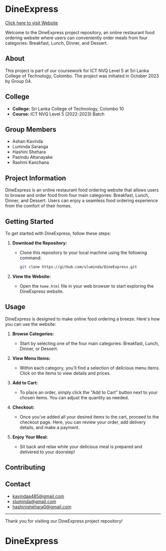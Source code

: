 # DineExpress

<a href="https://sluminda.github.io/DineExpress/" target="_blank">Click here to visit Website</a>


Welcome to the DineExpress project repository, an online restaurant food ordering website where users can conveniently order meals from four categories: Breakfast, Lunch, Dinner, and Dessert.

## About

This project is part of our coursework for ICT NVQ Level 5 at Sri Lanka College of Technology, Colombo. The project was initiated in October 2023 by Group 04.

## College

- **College:** Sri Lanka College of Technology, Colombo 10
- **Course:** ICT NVQ Level 5 (2022-2023) Batch

## Group Members

- Ashan Kavinda
- Luminda Saranga
- Hashini Shehara
- Pasindu Attanayake
- Rashmi Kanchana

## Project Information

DineExpress is an online restaurant food ordering website that allows users to browse and order food from four main categories: Breakfast, Lunch, Dinner, and Dessert. Users can enjoy a seamless food ordering experience from the comfort of their homes.

## Getting Started

To get started with DineExpress, follow these steps:

1. **Download the Repository:** 
   - Clone this repository to your local machine using the following command:
     ```bash
     git clone https://github.com/sluminda/DineExpress.git
     ```

2. **View the Website:**
   - Open the `home.html` file in your web browser to start exploring the DineExpress website.

## Usage

DineExpress is designed to make online food ordering a breeze. Here's how you can use the website:

1. **Browse Categories:**
   - Start by selecting one of the four main categories: Breakfast, Lunch, Dinner, or Dessert.

2. **View Menu Items:**
   - Within each category, you'll find a selection of delicious menu items. Click on the items to view details and prices.

3. **Add to Cart:**
   - To place an order, simply click the "Add to Cart" button next to your chosen items. You can adjust the quantity as needed.

4. **Checkout:**
   - Once you've added all your desired items to the cart, proceed to the checkout page. Here, you can review your order, add delivery details, and make a payment.

5. **Enjoy Your Meal:**
   - Sit back and relax while your delicious meal is prepared and delivered to your doorstep!

## Contributing




## Contact

- kavindaa485@gmail.com
- sluminda@gmail.com
- hashinishehara0@gmail.com

---

Thank you for visiting our DineExpress project repository!

# DineExpress
